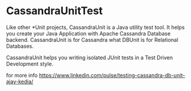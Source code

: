 # CassandraUnitTest

Like other *Unit projects, CassandraUnit is a Java utility test tool. It helps you create your Java Application with Apache Cassandra Database backend. CassandraUnit is for Cassandra what DBUnit is for Relational Databases.

CassandraUnit helps you writing isolated JUnit tests in a Test Driven Development style.

for more info https://www.linkedin.com/pulse/testing-cassandra-db-unit-ajay-kedia/
